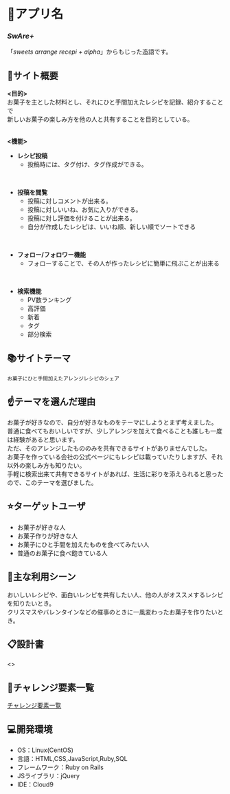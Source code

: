# :lollipop:アプリ名
### ***SwAre+***
「*sweets arrange recepi + alpha*」からもじった造語です。
<br>

## :pencil:サイト概要
**<目的>**<br>
お菓子を主とした材料とし、それにひと手間加えたレシピを記録、紹介することで<br>
新しいお菓子の楽しみ方を他の人と共有することを目的としている。<br>
<br>

**<機能>**
- **レシピ投稿**
	-  投稿時には、タグ付け、タグ作成ができる。
<br>

- **投稿を閲覧**
	- 投稿に対しコメントが出来る。
	- 投稿に対しいいね、お気に入りができる。
	- 投稿に対し評価を付けることが出来る。
	- 自分が作成したレシピは、いいね順、新しい順でソートできる
<br>

- **フォロー/フォロワー機能**
	- フォローすることで、その人が作ったレシピに簡単に飛ぶことが出来る
<br>

- **検索機能**
	- PV数ランキング
	- 高評価
	- 新着
	- タグ
	- 部分検索


## :books:サイトテーマ
	お菓子にひと手間加えたアレンジレシピのシェア

## :point_up:テーマを選んだ理由
お菓子が好きなので、自分が好きなものをテーマにしようとまず考えました。<br>
普通に食べてもおいしいですが、少しアレンジを加えて食べることも誰しも一度は経験があると思います。<br>
ただ、そのアレンジしたもののみを共有できるサイトがありませんでした。<br>
お菓子を作っている会社の公式ページにもレシピは載っていたりしますが、それ以外の楽しみ方も知りたい。<br>
手軽に検索出来て共有できるサイトがあれば、生活に彩りを添えられると思ったので、このテーマを選びました。

## :star:ターゲットユーザ
- お菓子が好きな人
- お菓子作りが好きな人
- お菓子にひと手間を加えたものを食べてみたい人
- 普通のお菓子に食べ飽きている人

## :running:主な利用シーン
おいしいレシピや、面白いレシピを共有したい人、他の人がオススメするレシピを知りたいとき。<br>
クリスマスやバレンタインなどの催事のときに一風変わったお菓子を作りたいとき。

## :clipboard:設計書
<>

## :muscle:チャレンジ要素一覧
[チャレンジ要素一覧](https://docs.google.com/spreadsheets/d/1rxWOBw5o4TihQqX-bKjiX6ZBEvHCDJnoDnWOgQdE6uo/edit#gid=0)

## :computer:開発環境
- OS：Linux(CentOS)
- 言語：HTML,CSS,JavaScript,Ruby,SQL
- フレームワーク：Ruby on Rails
- JSライブラリ：jQuery
- IDE：Cloud9